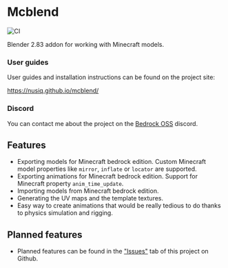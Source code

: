 # Mcblend
![CI](https://github.com/Nusiq/mcblend/workflows/CI/badge.svg)

Blender 2.83 addon for working with Minecraft models.

### User guides
User guides and installation instructions can be found on the project site:

https://nusiq.github.io/mcblend/

### Discord
You can contact me about the project on the [Bedrock OSS](https://discord.gg/XjV87YN) discord.

## Features
- Exporting models for Minecraft bedrock edition. Custom Minecraft model
  properties like `mirror`, `inflate` or `locator` are supported.
- Exporting animations for Minecraft bedrock edition. Support for Minecraft
  property `anim_time_update`.
- Importing models from Minecraft bedrock edition.
- Generating the UV maps and the template textures.
- Easy way to create animations that would be really tedious to do thanks to
  physics simulation and rigging.
## Planned features
- Planned features can be found in the
["Issues"](https://github.com/Nusiq/mcblend/issues)
tab of this project on Github.
